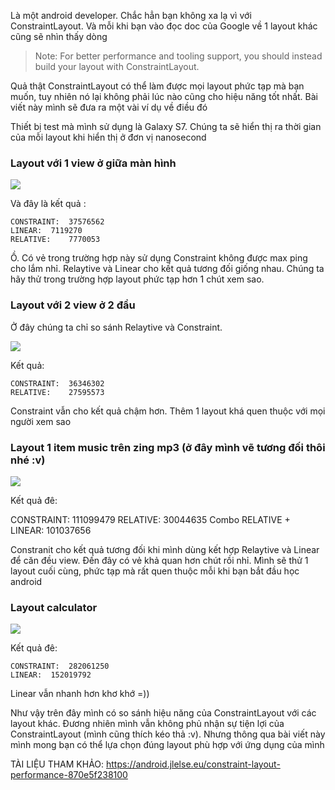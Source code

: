 Là một android developer. Chắc hẳn bạn không xa lạ vì với ConstraintLayout. Và mỗi khi bạn vào đọc doc của Google về 1 layout khác cũng sẽ nhìn thấy dòng
> Note: For better performance and tooling support, you should instead build your layout with ConstraintLayout.

Quả thật ConstraintLayout có thể làm được mọi layout phức tạp mà bạn muốn, tuy nhiên nó lại không phải lúc nào cũng cho hiệu năng tốt nhất. Bài viết này mình sẽ đưa ra một vài ví dụ về điều đó

Thiết bị test mà mình sử dụng là Galaxy S7. Chúng ta sẽ hiển thị ra thời gian của mỗi layout khi hiển thị ở đơn vị nanosecond

### Layout với 1 view ở giữa màn hình

![](https://images.viblo.asia/800f7fa6-a8c4-4061-9e10-f161bafadebb.jpg)

Và đây là kết quả :

```
CONSTRAINT:	 37576562
LINEAR:	 7119270
RELATIVE:	 7770053
```

Ồ. Có vẻ trong trường hợp này sử dụng Constraint không được max ping cho lắm nhỉ. Relaytive và Linear cho kết quả tương đối giống nhau. Chúng ta hãy thử trong trường hợp layout phức tạp hơn 1 chút xem sao.

### Layout với 2 view ở 2 đầu
Ở đây chúng ta chỉ so sánh Relaytive và Constraint.

![](https://images.viblo.asia/d24872cb-e52f-482d-be1f-d266072e1781.jpg)

Kết quả:

```
CONSTRAINT:	 36346302
RELATIVE:	 27595573
```

Constraint vẫn cho kết quả chậm hơn. Thêm 1 layout khá quen thuộc với mọi người xem sao

### Layout 1 item music trên zing mp3 (ở đây mình vẽ tương đối thôi nhé :v)

![](https://images.viblo.asia/e66995d1-7aa9-4fdb-992d-d069fcd555bf.jpg)

Kết quả đê:

CONSTRAINT:	 111099479
RELATIVE:	 30044635
Combo RELATIVE + LINEAR:	 101037656

Constranit cho kết quả tương đối khi mình dùng kết hợp Relaytive và Linear để căn đều view. Đến đây có vẻ khả quan hơn chút rồi nhỉ. Mình sẽ thử 1 layout cuối cùng,  phức tạp mà rất quen thuộc mỗi khi bạn bắt đầu học android


### Layout calculator

![](https://images.viblo.asia/e9d264ea-ce81-47d7-a468-b2b71662950e.jpg)

Kết quả đê:

```
CONSTRAINT:	 282061250
LINEAR:	 152019792
```

Linear vẫn nhanh hơn khơ khớ =))

Như vậy trên đây mình có so sánh hiệu năng của ConstraintLayout với các layout khác. Đương nhiên mình vẫn không phủ nhận sự tiện lợi của ConstraintLayout (mình cũng thích kéo thả :v). Nhưng thông qua bài viết này mình mong bạn có thể lựa chọn đúng layout phù hợp với ứng dụng của mình

TÀI LIỆU THAM KHẢO:
https://android.jlelse.eu/constraint-layout-performance-870e5f238100